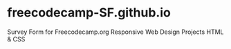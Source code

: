 # freecodecamp-SF.github.io
Survey Form for Freecodecamp.org Responsive Web Design Projects HTML &amp; CSS
